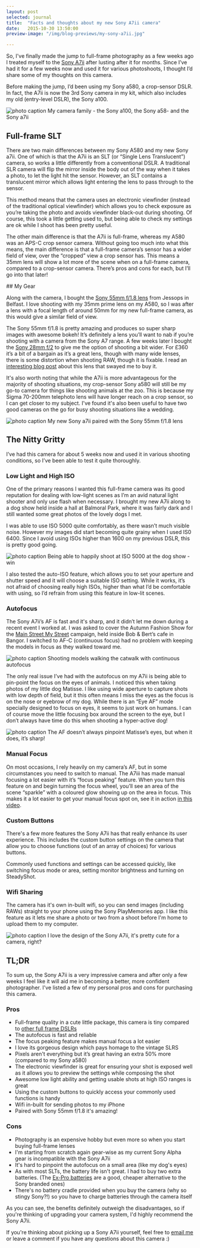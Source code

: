 ```yaml
---
layout: post
selected: journal
title:  "Facts and thoughts about my new Sony A7ii camera"
date:   2015-10-30 13:50:00
preview-image: "/img/blog-previews/my-sony-a7ii.jpg"

---
```


So, I've finally made the jump to full-frame photography as a few weeks ago I treated myself to the [Sony A7ii](http://www.jessops.com/online.store/categories/products/sony/alpha-a7-mkii-compact-system-camera-body-95132/show.html) after lusting after it for months. Since I’ve had it for a few weeks now and used it for various photoshoots, I thought I’d share some of my thoughts on this camera.

Before making the jump, I’d been using my Sony a580, a crop-sensor DSLR. In fact, the A7ii is now the 3rd Sony camera in my kit, which also includes my old (entry-level DSLR), the Sony a100.

![photo caption](../../img/blog/sony-camera-lineup.jpg "My Sony cameras")
<span class="caption">My camera family - the Sony a100, the Sony a58- and the Sony a7ii</span>

## Full-frame SLT

There are two main differences between my Sony A580 and my new Sony a7ii. One of which is that the A7ii is an SLT (or “Single Lens Translucent”) camera, so works a little differently from a conventional DSLR. A traditional SLR camera will flip the mirror inside the body out of the way when it takes a photo, to let the light hit the sensor. However, an SLT contains a translucent mirror which allows light entering the lens to pass through to the sensor.

This method means that the camera uses an electronic viewfinder (instead of the traditional optical viewfinder) which allows you to check exposure as you’re taking the photo and avoids viewfinder black-out during shooting. Of course, this took a little getting used to, but being able to check my settings are ok while I shoot has been pretty useful.

The other main difference is that the A7ii is full-frame, whereas my A580 was an APS-C crop sensor camera. Without going too much into what this means, the main difference is that a full-frame camera’s sensor has a wider field of view, over the “cropped” view a crop sensor has. This means a 35mm lens will show a lot more of the scene when on a full-frame camera, compared to a crop-sensor camera. There’s pros and cons for each, but I’ll go into that later!

## My Gear

Along with the camera, I bought the [Sony 55mm f/1.8 lens](http://www.jessops.com/online.store/categories/products/sony/55mm-f-1-8-za-lens-89675/show.html) from Jessops in Belfast. I love shooting with my 35mm prime lens on my A580, so I was after a lens with a focal length of around 50mm for my new full-frame camera, as this would give a similar field of view.

The Sony 55mm f/1.8 is pretty amazing and produces so super sharp images with awesome bokeh! It’s definitely a lens you’ll want to nab if you’re shooting with a camera from the Sony A7 range. A few weeks later I bought the [Sony 28mm f/2](http://www.amazon.co.uk/Sony-FE-28-F2-Lens/dp/B00UJRSO52/ref=sr_1_1?ie=UTF8&qid=1446407886&sr=8-1&keywords=sony+28mm) to give me the option of shooting a bit wider. For £360 it’s a bit of a bargain as it’s a great lens, though with many wide lenses, there is some distortion when shooting RAW, though it is fixable. I read an [interesting blog post](http://www.stevehuffphoto.com/2015/04/06/the-sony-28mm-f2-fe-lens-review-by-steve-huff/) about this lens that swayed me to buy it.

It's also worth noting that while the A7ii is more advantageous for the majority of shooting situations, my crop-sensor Sony a580 will still be my go-to camera for things like shooting animals at the zoo. This is because my Sigma 70-200mm telephoto lens will have longer reach on a crop sensor, so I can get closer to my subject. I've found it's also been useful to have two good cameras on the go for busy shooting situations like a wedding.


![photo caption](../../img/blog/my-sony-a7ii.jpg "My Sony a7ii")
<span class="caption">My new Sony a7ii paired with the Sony 55mm f/1.8 lens</span>

## The Nitty Gritty

I’ve had this camera for about 5 weeks now and used it in various shooting conditions, so I’ve been able to test it quite thoroughly.

### Low Light and High ISO

One of the primary reasons I wanted this full-frame camera was its good reputation for dealing with low-light scenes as I’m an avid natural light shooter and only use flash when necessary. I brought my new A7ii along to a dog show held inside a hall at Balmoral Park, where it was fairly dark and I still wanted some great photos of the lovely dogs I met.

I was able to use ISO 5000 quite comfortably, as there wasn’t much visible noise. However my images did start becoming quite grainy when I used IS0 6400. Since I avoid using ISOs higher than 1600 on my previous DSLR, this is pretty good going.

![photo caption](../../img/blog/dalmation-dog-show.jpg "My Sony a7ii")
<span class="caption">Being able to happily shoot at ISO 5000 at the dog show - win </span>

I also tested the auto-ISO feature, which allows you to set your aperture and shutter speed and it will choose a suitable ISO setting. While it works, it’s not afraid of choosing really high ISOs, higher than what I’d be comfortable with using, so I’d refrain from using this feature in low-lit scenes.

### Autofocus

The Sony A7ii’s AF is fast and it's sharp, and it didn’t let me down during a recent event I worked at. I was asked to cover the Autumn Fashion Show for the [Main Street My Street](https://www.facebook.com/mainstreetmystreet/?fref=ts) campaign, held inside Bob & Bert’s cafe in Bangor. I switched to AF-C (continuous focus) had no problem with keeping the models in focus as they walked toward me.

![photo caption](../../img/blog/fashion-show-diptych.jpg "Models at Fashion Show")
<span class="caption">Shooting models walking the catwalk with continuous autofocus </span>

The only real issue I’ve had with the autofocus on my A7ii is being able to pin-point the focus on the eyes of animals. I noticed this when taking photos of my little dog Matisse. I like using wide aperture to capture shots with low depth of field, but it this often means I miss the eyes as the focus is on the nose or eyebrow of my dog. While there is an “Eye AF” mode specially designed to focus on eyes, it seems to just work on humans. I can of course move the little focusing box around the screen to the eye, but I don’t always have time do this when shooting a hyper-active dog!

![photo caption](../../img/blog/matisse-castle-park.jpg "Matisse’s face")
<span class="caption">The AF doesn’t always pinpoint Matisse’s eyes, but when it does, it’s sharp! </span>

### Manual Focus

On most occasions, I rely heavily on my camera’s AF, but in some circumstances you need to switch to manual. The A7iii has made manual focusing a lot easier with it’s “focus peaking” feature. When you turn this feature on and begin turning the focus wheel, you’ll see an area of the scene “sparkle” with a coloured glow showing up on the area in focus. This makes it a lot easier to get your manual focus spot on, see it in action [in this video](https://www.youtube.com/watch?v=BZFtPKgBM0U).

### Custom Buttons

There's a few more features the Sony A7ii has that really enhance its user experience. This includes the custom button settings on the camera that allow you to choose functions (out of an array of choices) for various buttons.

Commonly used functions and settings can be accessed quickly, like switching focus mode or area, setting monitor brightness and turning on SteadyShot.


### Wifi Sharing

The camera has it's own in-built wifi, so you can send images (including RAWs) straight to your phone using the Sony PlayMemories app. I like this feature as it lets me share a photo or two from a shoot before I'm home to upload them to my computer.


![photo caption](../../img/blog/my-sony-a7ii-2.jpg "My Sony a7ii")
<span class="caption">I love the design of the Sony A7ii, it's pretty cute for a camera, right? </span>

## TL;DR

To sum up, the Sony A7ii is a very impressive camera and after only a few weeks I feel like it will aid me in becoming a better, more confident photographer. I've listed a few of my personal pros and cons for purchasing this camera.

### Pros

- Full-frame quality in a cute little package, this camera is tiny compared to [other full frame DSLRs](https://i.ytimg.com/vi/loOC87Ni4x8/maxresdefault.jpg)
- The autofocus is fast and reliable
- The focus peaking feature makes manual focus a lot easier
- I love  its gorgeous design which pays homage to the vintage SLRS
- Pixels aren't everything but it’s great having an extra 50% more (compared to my Sony a580)
- The electronic viewfinder is great for ensuring your shot is exposed well as it allows you to preview the settings while composing the shot
- Awesome low light ability and getting usable shots at high ISO ranges is great
- Using the custom buttons to quickly access your commonly used functions is handy
- Wifi in-built for sending photos to my iPhone
- Paired with Sony 55mm f/1.8 it's amazing!


### Cons

- Photography is an expensive hobby but even more so when you start buying full-frame lenses
- I'm starting from scratch again gear-wise as my current Sony Alpha gear is incompatible with the Sony A7ii
- It's hard to pinpoint the autofocus on a small area (like my dog's eyes)
- As with most SLTs, the battery life isn't great. I had to buy two extra batteries. (The [Ex-Pro batteries](http://www.amazon.co.uk/gp/product/B00F8Q3S9Q?psc=1&redirect=true&ref_=oh_aui_detailpage_o09_s00) are a good, cheaper alternative to the Sony branded ones)
- There's no battery cradle provided when you buy the camera (why so stingy Sony?!) so you have to charge batteries through the camera itself

As you can see, the benefits definitely outweigh the disadvantages, so if you're thinking of upgrading your camera system, I'd highly recommend the Sony A7ii.

If you're thinking about picking up a Sony A7ii yourself, feel free to [email me](mailto:hi@melissakeizer.com) or leave a comment if you have any questions about this camera :)



